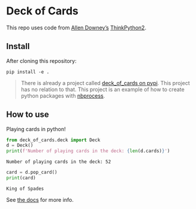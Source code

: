 Deck of Cards
================

<!-- WARNING: THIS FILE WAS AUTOGENERATED! DO NOT EDIT! -->

This repo uses code from [Allen Downey’s](http://allendowney.com/)
[ThinkPython2](https://github.com/AllenDowney/ThinkPython2).

## Install

After cloning this repository:

`pip install -e .`

> There is already a project called [deck_of_cards on
> pypi](https://pypi.org/project/deck-of-cards/). This project has no
> relation to that. This project is an example of how to create python
> packages with [nbprocess](https://github.com/fastai/nbprocess).

## How to use

Playing cards in python!

``` python
from deck_of_cards.deck import Deck
d = Deck()
print(f'Number of playing cards in the deck: {len(d.cards)}')
```

    Number of playing cards in the deck: 52

``` python
card = d.pop_card()
print(card)
```

    King of Spades

See [the docs](https://isaac-flath.github.io/deck_of_cards/) for more
info.
